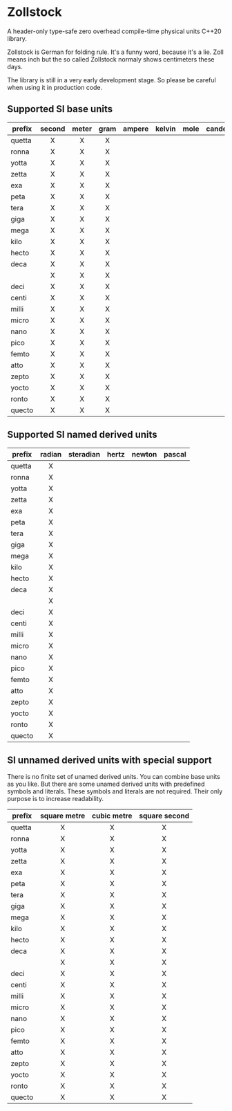 # Zollstock
A header-only type-safe zero overhead compile-time physical units C++20 library.

Zollstock is German for folding rule. It's a funny word, because it's a lie. Zoll means inch but the
so called Zollstock normaly shows centimeters these days.

The library is still in a very early development stage. So please be careful when using it in
production code.

## Supported SI base units

| prefix | second | meter | gram | ampere | kelvin | mole | candela |
|--------|:------:|:-----:|:----:|:------:|:------:|:----:|:-------:|
| quetta |    X   |   X   |   X  |        |        |      |         |
| ronna  |    X   |   X   |   X  |        |        |      |         |
| yotta  |    X   |   X   |   X  |        |        |      |         |
| zetta  |    X   |   X   |   X  |        |        |      |         |
| exa    |    X   |   X   |   X  |        |        |      |         |
| peta   |    X   |   X   |   X  |        |        |      |         |
| tera   |    X   |   X   |   X  |        |        |      |         |
| giga   |    X   |   X   |   X  |        |        |      |         |
| mega   |    X   |   X   |   X  |        |        |      |         |
| kilo   |    X   |   X   |   X  |        |        |      |         |
| hecto  |    X   |   X   |   X  |        |        |      |         |
| deca   |    X   |   X   |   X  |        |        |      |         |
|        |    X   |   X   |   X  |        |        |      |         |
| deci   |    X   |   X   |   X  |        |        |      |         |
| centi  |    X   |   X   |   X  |        |        |      |         |
| milli  |    X   |   X   |   X  |        |        |      |         |
| micro  |    X   |   X   |   X  |        |        |      |         |
| nano   |    X   |   X   |   X  |        |        |      |         |
| pico   |    X   |   X   |   X  |        |        |      |         |
| femto  |    X   |   X   |   X  |        |        |      |         |
| atto   |    X   |   X   |   X  |        |        |      |         |
| zepto  |    X   |   X   |   X  |        |        |      |         |
| yocto  |    X   |   X   |   X  |        |        |      |         |
| ronto  |    X   |   X   |   X  |        |        |      |         |
| quecto |    X   |   X   |   X  |        |        |      |         |

## Supported SI named derived units

| prefix | radian | steradian | hertz | newton | pascal |
|--------|:------:|:---------:|:-----:|:------:|:------:|
| quetta |    X   |           |       |        |        |
| ronna  |    X   |           |       |        |        |
| yotta  |    X   |           |       |        |        |
| zetta  |    X   |           |       |        |        |
| exa    |    X   |           |       |        |        |
| peta   |    X   |           |       |        |        |
| tera   |    X   |           |       |        |        |
| giga   |    X   |           |       |        |        |
| mega   |    X   |           |       |        |        |
| kilo   |    X   |           |       |        |        |
| hecto  |    X   |           |       |        |        |
| deca   |    X   |           |       |        |        |
|        |    X   |           |       |        |        |
| deci   |    X   |           |       |        |        |
| centi  |    X   |           |       |        |        |
| milli  |    X   |           |       |        |        |
| micro  |    X   |           |       |        |        |
| nano   |    X   |           |       |        |        |
| pico   |    X   |           |       |        |        |
| femto  |    X   |           |       |        |        |
| atto   |    X   |           |       |        |        |
| zepto  |    X   |           |       |        |        |
| yocto  |    X   |           |       |        |        |
| ronto  |    X   |           |       |        |        |
| quecto |    X   |           |       |        |        |

## SI unnamed derived units with special support

There is no finite set of unamed derived units. You can combine base units as you like. But there
are some unamed derived units with predefined symbols and literals. These symbols and literals
are not required. Their only purpose is to increase readability.

| prefix | square metre | cubic metre | square second |
|--------|:------------:|:-----------:|:-------------:|
| quetta |       X      |      X      |       X       |
| ronna  |       X      |      X      |       X       |
| yotta  |       X      |      X      |       X       |
| zetta  |       X      |      X      |       X       |
| exa    |       X      |      X      |       X       |
| peta   |       X      |      X      |       X       |
| tera   |       X      |      X      |       X       |
| giga   |       X      |      X      |       X       |
| mega   |       X      |      X      |       X       |
| kilo   |       X      |      X      |       X       |
| hecto  |       X      |      X      |       X       |
| deca   |       X      |      X      |       X       |
|        |       X      |      X      |       X       |
| deci   |       X      |      X      |       X       |
| centi  |       X      |      X      |       X       |
| milli  |       X      |      X      |       X       |
| micro  |       X      |      X      |       X       |
| nano   |       X      |      X      |       X       |
| pico   |       X      |      X      |       X       |
| femto  |       X      |      X      |       X       |
| atto   |       X      |      X      |       X       |
| zepto  |       X      |      X      |       X       |
| yocto  |       X      |      X      |       X       |
| ronto  |       X      |      X      |       X       |
| quecto |       X      |      X      |       X       |
